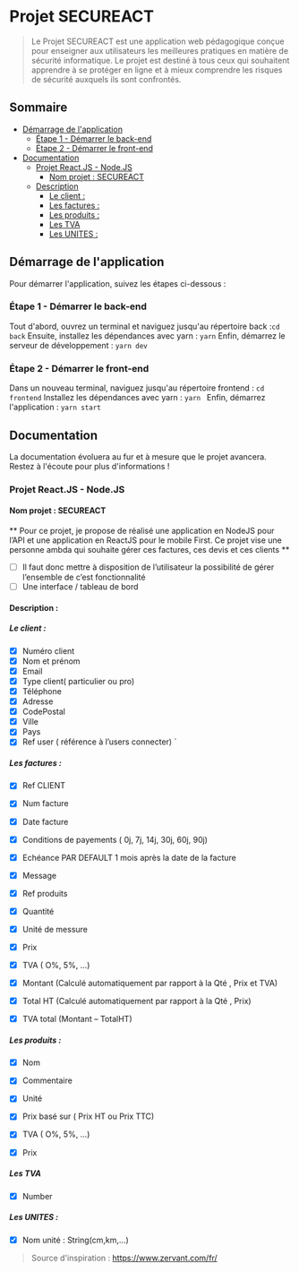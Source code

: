 # Projet SECUREACT

> Le Projet SECUREACT est une application web pédagogique conçue pour enseigner aux utilisateurs les meilleures pratiques en matière de sécurité informatique. Le projet est destiné à tous ceux qui souhaitent apprendre à se protéger en ligne et à mieux comprendre les risques de sécurité auxquels ils sont confrontés.

## Sommaire
- [Démarrage de l'application](#démarrage-de-lapplication)
  - [Étape 1 - Démarrer le back-end](#étape-1---démarrer-le-back-end)
  - [Étape 2 - Démarrer le front-end](#étape-2---démarrer-le-front-end)
- [Documentation](#documentation)
  - [Projet React.JS - Node.JS](#projet-reactjs---nodejs)
    - [Nom projet : SECUREACT](#nom-projet--secureact)
  - [Description](#description)
    - [Le client :](#le-client-)
    - [Les factures :](#les-factures-)
    - [Les produits :](#les-produits-)
    - [Les TVA](#les-tva)
    - [Les UNITES :](#les-unites-)

## Démarrage de l'application

Pour démarrer l'application, suivez les étapes ci-dessous :

### Étape 1 - Démarrer le back-end

Tout d'abord, ouvrez un terminal et naviguez jusqu'au répertoire back :`cd back`
Ensuite, installez les dépendances avec yarn : `yarn`
Enfin, démarrez le serveur de développement : `yarn dev`



### Étape 2 - Démarrer le front-end

Dans un nouveau terminal, naviguez jusqu'au répertoire frontend : `cd frontend`
Installez les dépendances avec yarn : `yarn `
Enfin, démarrez l'application : `yarn start`


## Documentation

La documentation évoluera au fur et à mesure que le projet avancera. Restez à l'écoute pour plus d'informations !

### Projet React.JS - Node.JS
#### Nom projet : SECUREACT

** Pour ce projet, je propose de réalisé une application en NodeJS pour l’API et une application en ReactJS pour le mobile First. Ce projet vise une personne ambda qui souhaite gérer ces factures, ces devis et ces clients **

- [ ] Il faut donc mettre à disposition de l’utilisateur la possibilité de gérer l’ensemble de c’est fonctionnalité 
- [ ]  Une interface / tableau de bord 

#### Description  :

##### Le client :
- [x] Numéro client 
- [x] Nom et prénom
- [x] Email
- [x] Type client( particulier ou pro) 
- [x] Téléphone
- [x] Adresse
- [x] CodePostal
- [x] Ville
- [x] Pays 
- [x] Ref user ( référence à l’users connecter)
`

##### Les factures : 
- [x] Ref CLIENT
- [x] Num facture
- [x] Date facture
- [x] Conditions de payements ( 0j, 7j, 14j, 30j, 60j, 90j)
- [x] Echéance PAR DEFAULT 1 mois après la date de la facture
- [x] Message
- [x] Ref produits
- [x] Quantité
- [x] Unité de messure 
- [x] Prix 
- [x] TVA ( O%, 5%, …)
- [x] Montant (Calculé automatiquement par rapport à la Qté , Prix et TVA)
- [x] Total HT (Calculé automatiquement par rapport à la Qté , Prix)
- [x] TVA total (Montant – TotalHT)


##### Les produits : 
- [x] Nom
- [x] Commentaire
- [x] Unité 
- [x] Prix basé sur ( Prix HT ou Prix TTC)
- [x] TVA ( O%, 5%, …)
- [x] Prix


##### Les TVA 
- [x] Number


##### Les UNITES : 
- [x] Nom unité : String(cm,km,…)



> Source d'inspiration : https://www.zervant.com/fr/